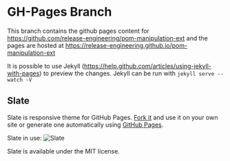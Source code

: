 
# GH-Pages Branch

This branch contains the github pages content for https://github.com/release-engineering/pom-manipulation-ext and the pages are hosted at https://release-engineering.github.io/pom-manipulation-ext

It is possible to use Jekyll (https://help.github.com/articles/using-jekyll-with-pages) to preview the changes. Jekyll can be run with `jekyll serve --watch -V`


## Slate


Slate is responsive theme for GitHub Pages. [Fork it](https://github.com/jsncostello/slate/fork_select) and use it on your own site or generate one automatically using [GitHub Pages](http://pages.github.com).

Slate in use:
![Slate](https://f.cloud.github.com/assets/416727/1730110/c72a2f96-62d3-11e3-9d6f-efc53e24aeb2.png)

Slate is available under the MIT license.
